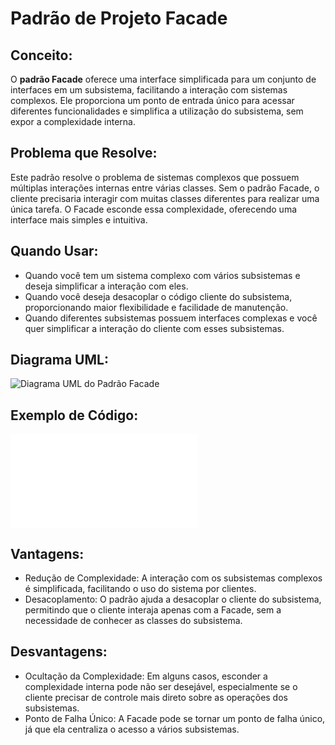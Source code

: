 # Padrão de Projeto Facade

## Conceito:
O **padrão Facade** oferece uma interface simplificada para um conjunto de interfaces em um subsistema, facilitando a interação com sistemas complexos. Ele proporciona um ponto de entrada único para acessar diferentes funcionalidades e simplifica a utilização do subsistema, sem expor a complexidade interna.

## Problema que Resolve:
Este padrão resolve o problema de sistemas complexos que possuem múltiplas interações internas entre várias classes. Sem o padrão Facade, o cliente precisaria interagir com muitas classes diferentes para realizar uma única tarefa. O Facade esconde essa complexidade, oferecendo uma interface mais simples e intuitiva.

## Quando Usar:
- Quando você tem um sistema complexo com vários subsistemas e deseja simplificar a interação com eles.
- Quando você deseja desacoplar o código cliente do subsistema, proporcionando maior flexibilidade e facilidade de manutenção.
- Quando diferentes subsistemas possuem interfaces complexas e você quer simplificar a interação do cliente com esses subsistemas.

## Diagrama UML:
![Diagrama UML do Padrão Facade](./facade-uml.png)

## Exemplo de Código:
![Código de exemplo do Padrão Facade](./facade-example.java)


## Vantagens:
- Redução de Complexidade: A interação com os subsistemas complexos é simplificada, facilitando o uso do sistema por clientes.
- Desacoplamento: O padrão ajuda a desacoplar o cliente do subsistema, permitindo que o cliente interaja apenas com a Facade, sem a necessidade de conhecer as classes do subsistema.

## Desvantagens:
- Ocultação da Complexidade: Em alguns casos, esconder a complexidade interna pode não ser desejável, especialmente se o cliente precisar de controle mais direto sobre as operações dos subsistemas.
- Ponto de Falha Único: A Facade pode se tornar um ponto de falha único, já que ela centraliza o acesso a vários subsistemas.
